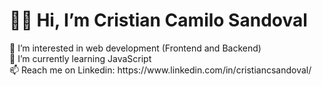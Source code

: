 <h1> 🙋‍♂️ Hi, I’m Cristian Camilo Sandoval</h1>
👀 I’m interested in web development (Frontend and Backend)<br></>
🌱 I’m currently learning JavaScript <br></>
📫 Reach me on Linkedin: https://www.linkedin.com/in/cristiancsandoval/ 

<!---
cristiancsandoval/cristiancsandoval is a ✨ special ✨ repository because its `README.md` (this file) appears on your GitHub profile.
You can click the Preview link to take a look at your changes.
--->
